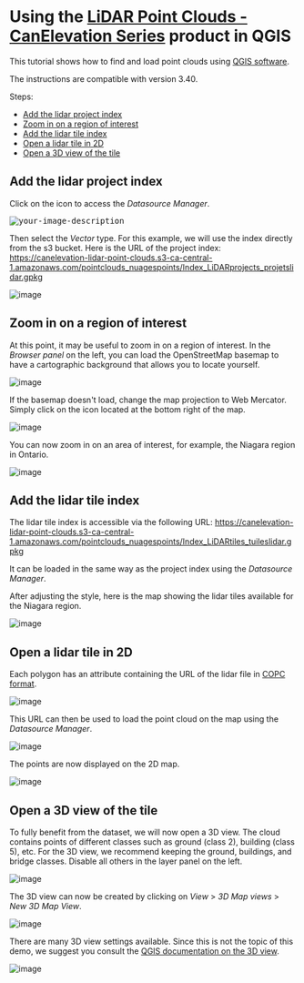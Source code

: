 
# Using the [LiDAR Point Clouds - CanElevation Series](https://open.canada.ca/data/en/dataset/7069387e-9986-4297-9f55-0288e9676947) product in QGIS

This tutorial shows how to find and load point clouds using [QGIS software](https://qgis.org/).

The instructions are compatible with version 3.40.

Steps:

* [Add the lidar project index](#add-the-lidar-project-index)
* [Zoom in on a region of interest](#zoom-in-on-a-region-of-interest)
* [Add the lidar tile index](#add-the-lidar-tile-index)
* [Open a lidar tile in 2D](#open-a-lidar-tile-in-2d)
* [Open a 3D view of the tile](#open-a-3d-view-of-the-tile)

## Add the lidar project index

Click on the icon to access the *Datasource Manager*.

<kbd><img src= "https://github.com/user-attachments/assets/c7fb6e3e-785f-48da-935a-63da70953ccd" alt="your-image-description"></kbd>

Then select the *Vector* type. For this example, we will use the index directly from the s3 bucket. 
Here is the URL of the project index: 
https://canelevation-lidar-point-clouds.s3-ca-central-1.amazonaws.com/pointclouds_nuagespoints/Index_LiDARprojects_projetslidar.gpkg

![image](https://github.com/user-attachments/assets/83d8dace-4b82-4855-a572-72d86f4b49fa)

## Zoom in on a region of interest

At this point, it may be useful to zoom in on a region of interest. In the *Browser panel* on the left, you can load the OpenStreetMap basemap to have a cartographic background that allows you to locate yourself.

![image](https://github.com/user-attachments/assets/6820f0d3-3134-4287-9be0-608c946172a4)

If the basemap doesn't load, change the map projection to Web Mercator. Simply click on the icon located at the bottom right of the map.

![image](https://github.com/user-attachments/assets/2de5dfdf-5cac-470a-afcd-b3b752f6211b)

You can now zoom in on an area of interest, for example, the Niagara region in Ontario.

![image](https://github.com/user-attachments/assets/ff8273df-5de0-4dbe-9f67-7eb883bf04ea)

## Add the lidar tile index

The lidar tile index is accessible via the following URL:
https://canelevation-lidar-point-clouds.s3-ca-central-1.amazonaws.com/pointclouds_nuagespoints/Index_LiDARtiles_tuileslidar.gpkg

It can be loaded in the same way as the project index using the *Datasource Manager*.

After adjusting the style, here is the map showing the lidar tiles available for the Niagara region.

![image](https://github.com/user-attachments/assets/ea5e6945-276a-41a0-b0ba-e98de9670c21)


## Open a lidar tile in 2D

Each polygon has an attribute containing the URL of the lidar file in [COPC format](https://copc.io/).

![image](https://github.com/user-attachments/assets/7a833d78-0923-43d0-9172-7b9fc40be7f9)

This URL can then be used to load the point cloud on the map using the *Datasource Manager*.

![image](https://github.com/user-attachments/assets/973ddf55-e929-4078-9411-aa0dbe1a0b7a)

The points are now displayed on the 2D map.

![image](https://github.com/user-attachments/assets/d0d16af4-2e1a-44c8-8628-b87a0522df88)

## Open a 3D view of the tile

To fully benefit from the dataset, we will now open a 3D view. The cloud contains points of different classes such as ground (class 2), building (class 5), etc. For the 3D view, we recommend keeping the ground, buildings, and bridge classes. Disable all others in the layer panel on the left.

![image](https://github.com/user-attachments/assets/62cf1f91-fd73-4137-a84b-5e8000865bb1)

The 3D view can now be created by clicking on *View* > *3D Map views* > *New 3D Map View*.

![image](https://github.com/user-attachments/assets/ba2a1fae-68e9-4114-aa59-c575adc60a42)

There are many 3D view settings available. Since this is not the topic of this demo, we suggest you consult the 
[QGIS documentation on the 3D view](https://docs.qgis.org/3.40/en/docs/user_manual/map_views/3d_map_view.html).

![image](https://github.com/user-attachments/assets/b0c193ba-45a8-426e-9e9c-b96c9b56ca12)

